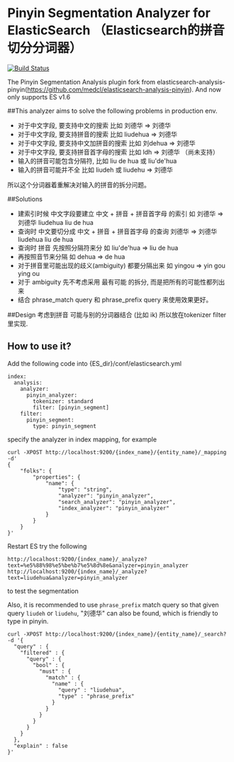 Pinyin Segmentation Analyzer for ElasticSearch  （Elasticsearch的拼音切分分词器）
========================================

[![Build Status](https://travis-ci.org/LiangShang/elasticsearch-analysis-pinyin-segmentation.svg?branch=master)](https://travis-ci.org/LiangShang/elasticsearch-analysis-pinyin-segmentation)

The Pinyin Segmentation Analysis plugin fork from elasticsearch-analysis-pinyin(https://github.com/medcl/elasticsearch-analysis-pinyin).
And now only supports ES v1.6

##This analyzer aims to solve the following problems in production env.

 * 对于中文字段, 要支持中文的搜索 比如 刘德华 => 刘德华
 * 对于中文字段, 要支持拼音的搜索 比如 liudehua => 刘德华
 * 对于中文字段, 要支持中文加拼音的搜索 比如 刘dehua => 刘德华
 * 对于中文字段, 要支持拼音首字母的搜索 比如 ldh => 刘德华 （尚未支持）
 * 输入的拼音可能包含分隔符, 比如 liu de hua 或 liu'de'hua
 * 输入的拼音可能并不全 比如 liudeh 或 liudehu => 刘德华 

所以这个分词器着重解决对输入的拼音的拆分问题。

##Solutions

  * 建索引时候 中文字段要建立 中文 + 拼音 + 拼音首字母 的索引 如 刘德华 => 刘德华 liudehua liu de hua
  * 查询时 中文要切分成 中文 + 拼音 + 拼音首字母 的查询 刘德华 => 刘德华 liudehua liu de hua
  * 查询时 拼音 先按照分隔符来分 如 liu'de'hua => liu de hua
  * 再按照音节来分隔 如 dehua => de hua
  * 对于拼音里可能出现的歧义(ambiguity) 都要分隔出来 如 yingou => yin gou ying ou
  * 对于 ambiguity 先不考虑采用 最有可能 的拆分, 而是把所有的可能性都列出来
  * 结合 phrase_match query 和 phrase_prefix query 来使用效果更好。

##Design
考虑到拼音 可能与别的分词器结合 (比如 ik) 所以放在tokenizer filter 里实现.


## How to use it?

Add the following code into {ES_dir}/conf/elasticsearch.yml

    index:
      analysis:
        analyzer:
          pinyin_analyzer:
            tokenizer: standard
            filter: [pinyin_segment]
        filter:
          pinyin_segment:
            type: pinyin_segment

specify the analyzer in index mapping, for example

    curl -XPOST http://localhost:9200/{index_name}/{entity_name}/_mapping -d'
    {
        "folks": {
            "properties": {
                "name": {
                    "type": "string",
                    "analyzer": "pinyin_analyzer",
                    "search_analyzer": "pinyin_analyzer",
                    "index_analyzer": "pinyin_analyzer"
                }
            }
        }
    }'

Restart ES
try the following

    http://localhost:9200/{index_name}/_analyze?text=%e5%88%98%e5%be%b7%e5%8d%8e&analyzer=pinyin_analyzer
    http://localhost:9200/{index_name}/_analyze?text=liudehua&analyzer=pinyin_analyzer

to test the segmentation

Also, it is recommended to use `phrase_prefix` match query so that given query `liudeh` or `liudehu`, "刘德华" can also be found,
which is friendly to type in pinyin.

    curl -XPOST http://localhost:9200/{index_name}/{entity_name}/_search? -d '{
      "query" : {
        "filtered" : {
          "query" : {
            "bool" : {
              "must" : {
                "match" : {
                  "name" : {
                    "query" : "liudehua",
                    "type" : "phrase_prefix"
                  }
                }
              }
            }
          }
        }
      },
      "explain" : false
    }'




